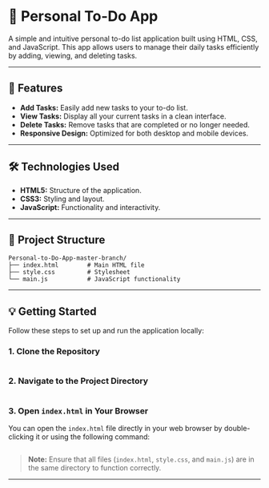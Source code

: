 # 📝 Personal To-Do App

A simple and intuitive personal to-do list application built using HTML, CSS, and JavaScript. This app allows users to manage their daily tasks efficiently by adding, viewing, and deleting tasks.

---

## 🚀 Features

- **Add Tasks:** Easily add new tasks to your to-do list.
- **View Tasks:** Display all your current tasks in a clean interface.
- **Delete Tasks:** Remove tasks that are completed or no longer needed.
- **Responsive Design:** Optimized for both desktop and mobile devices.

---

## 🛠️ Technologies Used

- **HTML5:** Structure of the application.
- **CSS3:** Styling and layout.
- **JavaScript:** Functionality and interactivity.

---

## 📁 Project Structure

```
Personal-to-Do-App-master-branch/
├── index.html        # Main HTML file
├── style.css         # Stylesheet
└── main.js           # JavaScript functionality
```

---

## 💡 Getting Started

Follow these steps to set up and run the application locally:

### 1. Clone the Repository

```
```

### 2. Navigate to the Project Directory

```
```

### 3. Open `index.html` in Your Browser

You can open the `index.html` file directly in your web browser by double-clicking it or using the following command:

```
```

> **Note:** Ensure that all files (`index.html`, `style.css`, and `main.js`) are in the same directory to function correctly.

---
